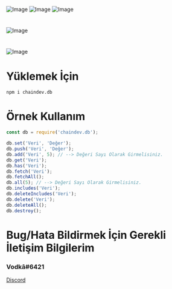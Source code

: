 ![Image](https://img.shields.io/npm/v/chaindev.db?color=14E21B)
![Image](https://img.shields.io/npm/dt/chaindev.db.svg?color=E2142D&maxAge=3600) 
![Image](https://discordapp.com/api/guilds/814149645970046996/embed.png?style=shield) 
#
![Image](https://nodei.co/npm/chaindev.db.png?downloads=true&downloadRank=true&stars=true&stars=true)
#
![Image](https://cdn.glitch.com/36cacdd9-ec87-4187-829d-b9b82de904c3%2Fchaindev-db.png?v=1614557240999)
#
# Yüklemek İçin
```npm
npm i chaindev.db
```

# Örnek Kullanım
```javascript
const db = require('chaindev.db');

db.set('Veri', 'Değer');
db.push('Veri', 'Değer');
db.add('Veri', 5); // --> Değeri Sayı Olarak Girmelisiniz.
db.get('Veri');
db.has('Veri');
db.fetch('Veri');
db.fetchAll();
db.all(5); // --> Değeri Sayı Olarak Girmelisiniz.
db.includes('Veri');
db.deleteIncludes('Veri');
db.delete('Veri');
db.deleteAll();
db.destroy();
```
# Bug/Hata Bildirmek İçin Gerekli İletişim Bilgilerim
### Vodkâ#6421
[Discord](https://discord.gg/rVnKDGcRKR) 
